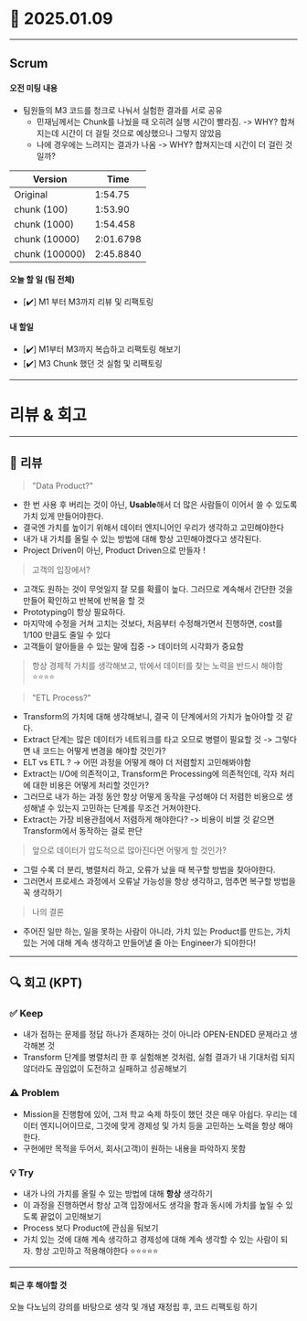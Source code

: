 # 📅 2025.01.09

---
## Scrum

#### 오전 미팅 내용
- 팀원들의 M3 코드를 청크로 나눠서 실험한 결과를 서로 공유
    - 민재님께서는 Chunk를 나눴을 때 오히려 실행 시간이 빨라짐. -> WHY? 합쳐지는데 시간이 더 걸릴 것으로 예상했으나 그렇지 않았음
    - 나에 경우에는 느려지는 결과가 나옴 -> WHY? 합쳐지는데 시간이 더 걸린 것일까?

| Version   | Time         |    
|----------|---------------|
| Original | 1:54.75       |
| chunk (100) |1:53.90     |
| chunk (1000) | 1:54.458      |
| chunk (10000) | 2:01.6798       |
| chunk (100000) | 2:45.8840       |

#### 오늘 할 일 (팀 전체)  
- [✔️] M1 부터 M3까지 리뷰 및 리팩토링
    

#### 내 할일
- [✔️] M1부터 M3까지 복습하고 리팩토링 해보기
- [✔️] M3 Chunk 했던 것 실험 및 리팩토링

---


# 리뷰 & 회고


---


## 📝 리뷰 

> "Data Product?"
- 한 번 사용 후 버리는 것이 아닌, **Usable**해서 더 많은 사람들이 이어서 쓸 수 있도록 가치 있게 만들어야한다. 
- 결국엔 가치를 높이기 위해서 데이터 엔지니어인 우리가 생각하고 고민해야한다
- 내가 내 가치를 올릴 수 있는 방법에 대해 항상 고민해야겠다고 생각된다.
- Project Driven이 아닌, Product Driven으로 만들자 !

> 고객의 입장에서? 
- 고객도 원하는 것이 무엇일지 잘 모를 확률이 높다. 그러므로 계속해서 간단한 것을 만들어 확인하고 반복에 반복을 할 것
- Prototyping이 항상 필요하다.
- 마지막에 수정을 거쳐 고치는 것보다, 처음부터 수정해가면서 진행하면, cost를 1/100 만큼도 줄일 수 있다
- 고객들이 알아들을 수 있는 말에 집중 -> 데이터의 시각화가 중요함

> 항상 경제적 가치를 생각해보고, 밖에서 데이터를 찾는 노력을 반드시 해야함 ⭐️⭐️⭐️⭐️


> "ETL Process?"
- Transform의 가치에 대해 생각해보니, 결국 이 단계에서의 가치가 높아야할 것 같다.
- Extract 단계는 많은 데이터가 네트워크를 타고 오므로 병렬이 필요할 것 -> 그렇다면 내 코드는 어떻게 변경을 해야할 것인가?
- ELT vs ETL ? -> 어떤 과정을 어떻게 해야 더 저렴할지 고민해봐야함
- Extract는 I/O에 의존적이고, Transform은 Processing에 의존적인데, 각자 처리에 대한 비용은 어떻게 처리할 것인가?
- 그러므로 내가 하는 과정 동안 항상 어떻게 동작을 구성해야 더 저렴한 비용으로 생성해낼 수 있는지 고민하는 단계를 무조건 거쳐야한다.
- Extract는 가장 비용관점에서 저렴하게 해야한다? -> 비용이 비쌀 것 같으면 Transform에서 동작하는 걸로 판단

> 앞으로 데이터가 압도적으로 많아진다면 어떻게 할 것인가?
- 그럴 수록 더 분리, 병렬처리 하고, 오류가 났을 때 복구할 방법을 찾아야한다.
- 그러면서 프로세스 과정에서 오류날 가능성을 항상 생각하고, 멈추면 복구할 방법을 꼭 생각하기

> 나의 결론
- 주어진 일만 하는, 일을 못하는 사람이 아니라, 가치 있는 Product를 만드는, 가치있는 거에 대해 계속 생각하고 만들어낼 줄 아는 Engineer가 되야한다!

---

## 🔍 회고 (KPT)

### ✅ Keep
- 내가 접하는 문제를 정답 하나가 존재하는 것이 아니라 OPEN-ENDED 문제라고 생각해본 것
- Transform 단계를 병렬처리 한 후 실험해본 것처럼, 실험 결과가 내 기대처럼 되지 않더라도 끊임없이 도전하고 실패하고 성공해보기

### ⚠️ Problem
- Mission을 진행함에 있어, 그저 학교 숙제 하듯이 했던 것은 매우 아쉽다. 우리는 데이터 엔지니어이므로, 그것에 맞게 경제성 및 가치 등을 고민하는 노력을 항상 해야한다.
- 구현에만 목적을 두어서, 회사(고객)이 원하는 내용을 파악하지 못함


### 💡 Try
- 내가 나의 가치를 올릴 수 있는 방법에 대해 **항상** 생각하기
- 이 과정을 진행하면서 항상 고객 입장에서도 생각을 함과 동시에 가치를 높일 수 있도록 끝없이 고민해보기
- Process 보다 Product에 관심을 둬보기
- 가치 있는 것에 대해 계속 생각하고 경제성에 대해 계속 생각할 수 있는 사람이 되자. 항상 고민하고 적용해야한다 ⭐️⭐️⭐️⭐️⭐️
---

#### 퇴근 후 해야할 것

오늘 다노님의 강의를 바탕으로 생각 및 개념 재정립 후, 코드 리팩토링 하기